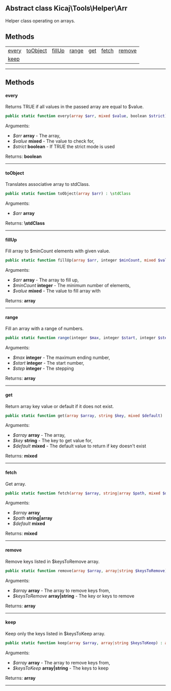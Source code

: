 ## Abstract class Kicaj\Tools\Helper\Arr
Helper class operating on arrays.

## Methods

|                    |                    |                    |                    |                    |                    |                    |
| ------------------ | ------------------ | ------------------ | ------------------ | ------------------ | ------------------ | ------------------ |
  [every](#every)   |[toObject](#toobject)| [fillUp](#fillup)  |  [range](#range)   |    [get](#get)     |  [fetch](#fetch)   | [remove](#remove)  |
   [keep](#keep)    |       [](#)        |       [](#)        |       [](#)        |       [](#)        |       [](#)        |       [](#)        |

-------
## Methods
#### every
Returns TRUE if all values in the passed array are equal to $value.
```php
public static function every(array $arr, mixed $value, boolean $strict) : boolean
```
Arguments:
- _$arr_ **array** - The array, 
- _$value_ **mixed** - The value to check for, 
- _$strict_ **boolean** - If TRUE the strict mode is used

Returns: **boolean**

-------
#### toObject
Translates associative array to stdClass.
```php
public static function toObject(array $arr) : \stdClass
```
Arguments:
- _$arr_ **array**

Returns: **\stdClass**

-------
#### fillUp
Fill array to $minCount elements with given value.
```php
public static function fillUp(array $arr, integer $minCount, mixed $value) : array
```
Arguments:
- _$arr_ **array** - The array to fill up, 
- _$minCount_ **integer** - The minimum number of elements, 
- _$value_ **mixed** - The value to fill array with

Returns: **array**

-------
#### range
Fill an array with a range of numbers.
```php
public static function range(integer $max, integer $start, integer $step) : array
```
Arguments:
- _$max_ **integer** - The maximum ending number, 
- _$start_ **integer** - The start number, 
- _$step_ **integer** - The stepping

Returns: **array**

-------
#### get
Return array key value or default if it does not exist.
```php
public static function get(array $array, string $key, mixed $default) : mixed
```
Arguments:
- _$array_ **array** - The array, 
- _$key_ **string** - The key to get value for, 
- _$default_ **mixed** - The default value to return if key doesn&#039;t exist

Returns: **mixed**

-------
#### fetch
Get array.
```php
public static function fetch(array $array, string|array $path, mixed $default) : mixed
```
Arguments:
- _$array_ **array**
- _$path_ **string|array**
- _$default_ **mixed**

Returns: **mixed**

-------
#### remove
Remove keys listed in $keysToRemove array.
```php
public static function remove(array $array, array|string $keysToRemove) : array
```
Arguments:
- _$array_ **array** - The array to remove keys from, 
- _$keysToRemove_ **array|string** - The key or keys to remove

Returns: **array**

-------
#### keep
Keep only the keys listed in $keysToKeep array.
```php
public static function keep(array $array, array|string $keysToKeep) : array
```
Arguments:
- _$array_ **array** - The array to remove keys from, 
- _$keysToKeep_ **array|string** - The keys to keep

Returns: **array**

-------
